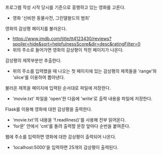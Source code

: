 프로그램 작성 시작 당시를 기준으로 흥행하고 있는 영화를 고른다.
- 영화 '신비한 동물사전, 그린델왈드의 범죄'

영화의 감상평 페이지를 불러온다.
- https://www.imdb.com/title/tt4123430/reviews?spoiler=hide&sort=helpfulnessScore&dir=desc&ratingFilter=0
- 위의 주소로 들어가면 영화의 감상평이 적힌 페이지가 나온다.

감상평의 제목부분만 추출한다.
- 위의 주소를 입력했을 때 나오는 첫 페이지에 있는 감상평의 제목들을 'range'와 'slice'를 이용하여 뽑아낸다.

불러온 제목을 페이지에 입력된 순서대로 파일에 저장한다.
- 'movie.txt' 파일을 'open'한 다음에 'write'로 출력 내용을 파일에 저장한다.

Flask를 이용해 영화에 대한 감상평을 출력한다.
- 'movie.txt'의 내용을 'f.readlines()'를 사용해 전부 읽어온다.
- 'for문' 안에서 'cnt'를 돌려 출력할 문장 앞마다 순번을 붙여준다.

웹에 주소를 입력하면 영화에 대한 감상평이 출력되어 나온다.
- 'localhost:5000'을 입력하면 25개의 감상평이 출력된다.
